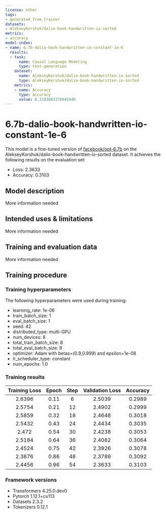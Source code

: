 ```yaml
---
license: other
tags:
- generated_from_trainer
datasets:
- AlekseyKorshuk/dalio-book-handwritten-io-sorted
metrics:
- accuracy
model-index:
- name: 6.7b-dalio-book-handwritten-io-constant-1e-6
  results:
  - task:
      name: Causal Language Modeling
      type: text-generation
    dataset:
      name: AlekseyKorshuk/dalio-book-handwritten-io-sorted
      type: AlekseyKorshuk/dalio-book-handwritten-io-sorted
    metrics:
    - name: Accuracy
      type: accuracy
      value: 0.3103083378945448
---
```


<!-- This model card has been generated automatically according to the information the Trainer had access to. You
should probably proofread and complete it, then remove this comment. -->

# 6.7b-dalio-book-handwritten-io-constant-1e-6

This model is a fine-tuned version of [facebook/opt-6.7b](https://huggingface.co/facebook/opt-6.7b) on the AlekseyKorshuk/dalio-book-handwritten-io-sorted dataset.
It achieves the following results on the evaluation set:
- Loss: 2.3633
- Accuracy: 0.3103

## Model description

More information needed

## Intended uses & limitations

More information needed

## Training and evaluation data

More information needed

## Training procedure

### Training hyperparameters

The following hyperparameters were used during training:
- learning_rate: 1e-06
- train_batch_size: 1
- eval_batch_size: 1
- seed: 42
- distributed_type: multi-GPU
- num_devices: 8
- total_train_batch_size: 8
- total_eval_batch_size: 8
- optimizer: Adam with betas=(0.9,0.999) and epsilon=1e-08
- lr_scheduler_type: constant
- num_epochs: 1.0

### Training results

| Training Loss | Epoch | Step | Validation Loss | Accuracy |
|:-------------:|:-----:|:----:|:---------------:|:--------:|
| 2.6396        | 0.11  | 6    | 2.5039          | 0.2989   |
| 2.5754        | 0.21  | 12   | 2.4902          | 0.2999   |
| 2.5859        | 0.32  | 18   | 2.4648          | 0.3018   |
| 2.5432        | 0.43  | 24   | 2.4434          | 0.3035   |
| 2.472         | 0.54  | 30   | 2.4238          | 0.3053   |
| 2.5184        | 0.64  | 36   | 2.4082          | 0.3064   |
| 2.4524        | 0.75  | 42   | 2.3926          | 0.3078   |
| 2.3876        | 0.86  | 48   | 2.3789          | 0.3092   |
| 2.4456        | 0.96  | 54   | 2.3633          | 0.3103   |


### Framework versions

- Transformers 4.25.0.dev0
- Pytorch 1.12.1+cu113
- Datasets 2.3.2
- Tokenizers 0.12.1
